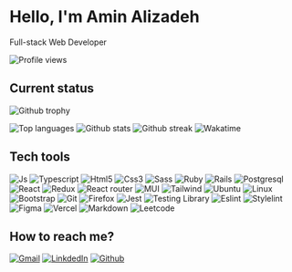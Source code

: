 # Hello, I'm Amin Alizadeh

Full-stack Web Developer

![Profile views](https://komarev.com/ghpvc/?username=m-aminalizadeh&label=Profile%20views&color=0e75b6&style=flat)

## Current status

![Github trophy](https://github-profile-trophy.vercel.app/?username=m-aminalizadeh)

![Top languages](https://github-readme-stats.vercel.app/api/top-langs?username=m-aminalizadeh&show_icons=true&layout=compact&theme=dracula&show_icons=true&hide_border=true)
![Github stats](https://github-readme-stats.vercel.app/api?username=m-aminalizadeh&show_icons=true&theme=dracula&show_icons=true&hide_border=true)
![Github streak](https://github-readme-streak-stats.herokuapp.com/?user=m-aminalizadeh&theme=monokai-metallian&hide_border=true)
![Wakatime](https://wakatime.com/share/@302253f6-9eb7-4711-b21c-575bcdee9da9/f7cfab99-a8d5-4a2c-a904-da84c614cb4a.svg)

## Tech tools

![Js](https://img.shields.io/badge/JavaScript-323330?style=for-the-badge&logo=javascript&logoColor=F7DF1E)
![Typescript](https://img.shields.io/badge/TypeScript-007ACC?style=for-the-badge&logo=typescript&logoColor=white)
![Html5](https://img.shields.io/badge/HTML5-E34F26?style=for-the-badge&logo=html5&logoColor=white)
![Css3](https://img.shields.io/badge/CSS3-1572B6?style=for-the-badge&logo=css3&logoColor=white)
![Sass](https://img.shields.io/badge/Sass-CC6699?style=for-the-badge&logo=sass&logoColor=white)
![Ruby](https://img.shields.io/badge/Ruby-CC342D?style=for-the-badge&logo=ruby&logoColor=white)
![Rails](https://img.shields.io/badge/Ruby_on_Rails-CC0000?style=for-the-badge&logo=ruby-on-rails&logoColor=white)
![Postgresql](https://img.shields.io/badge/PostgreSQL-316192?style=for-the-badge&logo=postgresql&logoColor=white)
![React](https://img.shields.io/badge/React-20232A?style=for-the-badge&logo=react&logoColor=61DAFB)
![Redux](https://img.shields.io/badge/Redux-593D88?style=for-the-badge&logo=redux&logoColor=white)
![React router](https://img.shields.io/badge/React_Router-CA4245?style=for-the-badge&logo=react-router&logoColor=white)
![MUI](https://img.shields.io/badge/Material--UI-0081CB?style=for-the-badge&logo=material-ui&logoColor=white)
![Tailwind](https://img.shields.io/badge/Tailwind_CSS-38B2AC?style=for-the-badge&logo=tailwind-css&logoColor=white)
![Ubuntu](https://img.shields.io/badge/Ubuntu-E95420?style=for-the-badge&logo=ubuntu&logoColor=white)
![Linux](https://img.shields.io/badge/Linux-FCC624?style=for-the-badge&logo=linux&logoColor=black)
![Bootstrap](https://img.shields.io/badge/Bootstrap-563D7C?style=for-the-badge&logo=bootstrap&logoColor=white)
![Git](https://img.shields.io/badge/GIT-E44C30?style=for-the-badge&logo=git&logoColor=white)
![Firefox](https://img.shields.io/badge/Firefox_Browser-FF7139?style=for-the-badge&logo=Firefox-Browser&logoColor=white)
![Jest](https://img.shields.io/badge/Jest-323330?style=for-the-badge&logo=Jest&logoColor=white)
![Testing Library](https://img.shields.io/badge/testing%20library-323330?style=for-the-badge&logo=testing-library&logoColor=red)
![Eslint](https://img.shields.io/badge/eslint-3A33D1?style=for-the-badge&logo=eslint&logoColor=white)
![Stylelint](https://img.shields.io/badge/stylelint-000?style=for-the-badge&logo=stylelint&logoColor=white)
![Figma](https://img.shields.io/badge/Figma-F24E1E?style=for-the-badge&logo=figma&logoColor=white)
![Vercel](https://img.shields.io/badge/Vercel-000000?style=for-the-badge&logo=vercel&logoColor=white)
![Markdown](https://img.shields.io/badge/Markdown-000000?style=for-the-badge&logo=markdown&logoColor=white)
![Leetcode](https://img.shields.io/badge/-LeetCode-FFA116?style=for-the-badge&logo=LeetCode&logoColor=black)
<!-- ![Clean code]()
![SOLID]()
![TDD]()
![Gitflow]()
![Pair-programming]()
![Remote teamwork]() -->

## How to reach me?

[![Gmail](https://img.shields.io/badge/Gmail-D14836?style=for-the-badge&logo=gmail&logoColor=white)](mailto:mohammadaminalizadeh1378@gmail.com)
[![LinkdedIn](https://img.shields.io/badge/LinkedIn-0077B5?style=for-the-badge&logo=linkedin&logoColor=white)](https://linkedin.com/in/m-amin-alizadeh)
[![Github](https://img.shields.io/badge/GitHub-100000?style=for-the-badge&logo=github&logoColor=white)](https://github.com/M-AminAlizadeh)
